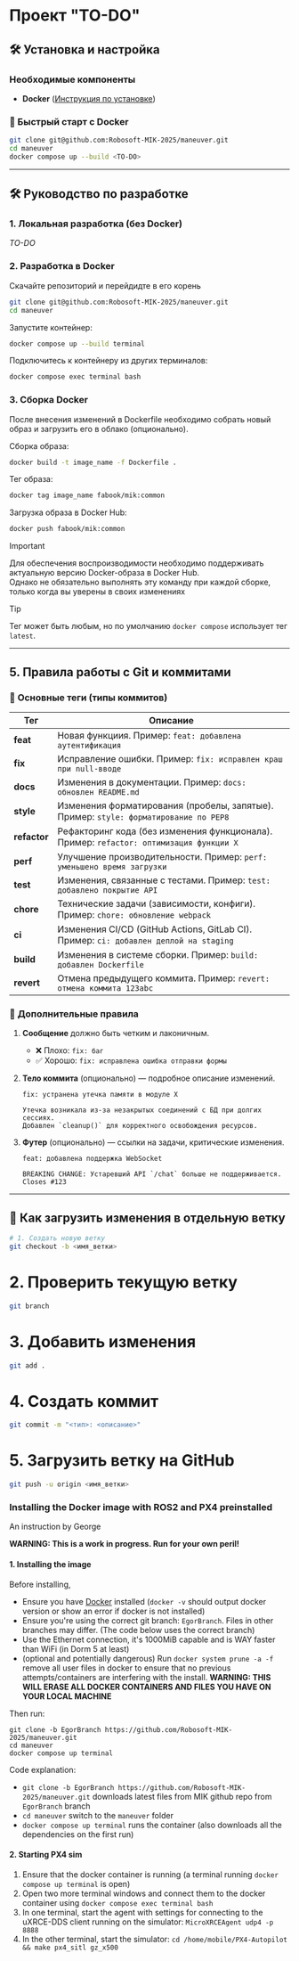 # **Проект "TO-DO"**  

## 🛠 **Установка и настройка**  

### **Необходимые компоненты**  
- **Docker** ([Инструкция по установке](https://docs.docker.com/engine/install/))  

### **🚀 Быстрый старт с Docker**  

```bash
git clone git@github.com:Robosoft-MIK-2025/maneuver.git
cd maneuver
docker compose up --build <TO-DO>
```

---

## 🛠 **Руководство по разработке**  

### **1. Локальная разработка (без Docker)**  
*TO-DO*  

### **2. Разработка в Docker**  

Скачайте репозиторий и перейдидте в его корень
```bash
git clone git@github.com:Robosoft-MIK-2025/maneuver.git
cd maneuver
```

Запустите контейнер:  
```bash
docker compose up --build terminal
```

Подключитесь к контейнеру из других терминалов:  
```bash
docker compose exec terminal bash
```

### **3. Сборка Docker**  

После внесения изменений в Dockerfile необходимо собрать новый образ и загрузить его в облако (опционально).  

Сборка образа:  
```bash
docker build -t image_name -f Dockerfile .
```

Тег образа:  
```bash
docker tag image_name fabook/mik:common
```

Загрузка образа в Docker Hub:  
```bash
docker push fabook/mik:common
```

> [!IMPORTANT]  
> Для обеспечения воспроизводимости необходимо поддерживать актуальную версию Docker-образа в Docker Hub.  
> Однако не обязательно выполнять эту команду при каждой сборке, только когда вы уверены в своих изменениях

> [!TIP]  
> Тег может быть любым, но по умолчанию `docker compose` использует тег `latest`.  

---

## **5. Правила работы с Git и коммитами**  

### 🔹 **Основные теги (типы коммитов)**  
| Тег         | Описание                                                                 |
|-------------|--------------------------------------------------------------------------|
| **feat**    | Новая функциия. Пример: `feat: добавлена аутентификация`        |
| **fix**     | Исправление ошибки. Пример: `fix: исправлен краш при null-вводе`        |
| **docs**    | Изменения в документации. Пример: `docs: обновлен README.md`            |
| **style**   | Изменения форматирования (пробелы, запятые). Пример: `style: форматирование по PEP8` |
| **refactor**| Рефакторинг кода (без изменения функционала). Пример: `refactor: оптимизация функции X` |
| **perf**    | Улучшение производительности. Пример: `perf: уменьшено время загрузки` |
| **test**    | Изменения, связанные с тестами. Пример: `test: добавлено покрытие API` |
| **chore**   | Технические задачи (зависимости, конфиги). Пример: `chore: обновление webpack` |
| **ci**      | Изменения CI/CD (GitHub Actions, GitLab CI). Пример: `ci: добавлен деплой на staging` |
| **build**   | Изменения в системе сборки. Пример: `build: добавлен Dockerfile`       |
| **revert**  | Отмена предыдущего коммита. Пример: `revert: отмена коммита 123abc`    |

### 🔹 **Дополнительные правила**  
1. **Сообщение** должно быть четким и лаконичным.  
   - ❌ Плохо: `fix: баг`  
   - ✅ Хорошо: `fix: исправлена ошибка отправки формы`  

2. **Тело коммита** (опционально) — подробное описание изменений.  
   ```  
   fix: устранена утечка памяти в модуле X  

   Утечка возникала из-за незакрытых соединений с БД при долгих сессиях.  
   Добавлен `cleanup()` для корректного освобождения ресурсов.  
   ```  

3. **Футер** (опционально) — ссылки на задачи, критические изменения.  
   ```  
   feat: добавлена поддержка WebSocket  

   BREAKING CHANGE: Устаревший API `/chat` больше не поддерживается.  
   Closes #123  
   ```  

---

## 📌 **Как загрузить изменения в отдельную ветку**  

```bash
# 1. Создать новую ветку  
git checkout -b <имя_ветки>  
```

# 2. Проверить текущую ветку  
```bash
git branch  
```

# 3. Добавить изменения  
```bash
git add .  
```

# 4. Создать коммит  
```bash
git commit -m "<тип>: <описание>"  
```

# 5. Загрузить ветку на GitHub  
```bash
git push -u origin <имя_ветки>  
```

### Installing the Docker image with ROS2 and PX4 preinstalled
An instruction by George



**WARNING: This is a work in progress. Run for your own peril!**

#### 1. Installing the image

Before installing,
- Ensure you have [Docker](https://docs.docker.com/engine/install/) installed (`docker -v` should output docker version or show an error if docker is not installed)
- Ensure you're using the correct git branch: `EgorBranch`. Files in other branches may differ. (The code below uses the correct branch)
- Use the Ethernet connection, it's 1000MiB capable and is WAY faster than WiFi (in Dorm 5 at least)
- (optional and potentially dangerous) Run `docker system prune -a -f` remove all user files in docker to ensure that no previous attempts/containers are interfering with the install. **WARNING: THIS WILL ERASE ALL DOCKER CONTAINERS AND FILES YOU HAVE ON YOUR LOCAL MACHINE**


Then run:
```
git clone -b EgorBranch https://github.com/Robosoft-MIK-2025/maneuver.git
cd maneuver
docker compose up terminal
```

Code explanation:
- `git clone -b EgorBranch https://github.com/Robosoft-MIK-2025/maneuver.git` downloads latest files from MIK github repo from `EgorBranch` branch
- `cd maneuver` switch to the `maneuver` folder
- `docker compose up terminal` runs the container (also downloads all the dependencies on the first run)

#### 2. Starting PX4 sim
1. Ensure that the docker container is running (a terminal running `docker compose up terminal` is open)
2. Open two more terminal windows and connect them to the docker container using `docker compose exec terminal bash`
3. In one terminal, start the agent with settings for connecting to the uXRCE-DDS client running on the simulator: `MicroXRCEAgent udp4 -p 8888`
4. In the other terminal, start the simulator:  `cd /home/mobile/PX4-Autopilot && make px4_sitl gz_x500`
